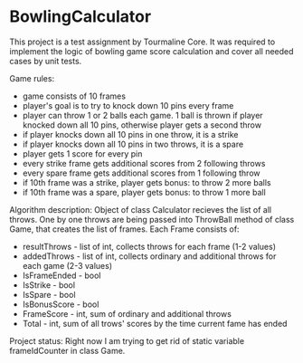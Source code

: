 # BowlingCalculator
This project is a test assignment by Tourmaline Core. It was required to implement the logic of bowling game score calculation and cover all needed cases by unit tests.

Game rules: 
- game consists of 10 frames
- player's goal is to try to knock down 10 pins every frame
- player can throw 1 or 2 balls each game. 1 ball is thrown if player knocked down all 10 pins, otherwise player gets a second throw
- if player knocks down all 10 pins in one throw, it is a strike
- if player knocks down all 10 pins in two throws, it is a spare 
- player gets 1 score for every pin
- every strike frame gets additional scores from 2 following throws 
- every spare frame gets additional scores from 1 following throw
- if 10th frame was a strike, player gets bonus: to throw 2 more balls 
- if 10th frame was a spare, player gets bonus: to throw 1 more ball

Algorithm description:
Object of class Calculator recieves the list of all throws. One by one throws are being passed into ThrowBall method of class Game, that creates the list of frames. Each Frame consists of:
- resultThrows - list of int, collects throws for each frame (1-2 values)
- addedThrows - list of int, collects ordinary and additional throws for each game (2-3 values)
- IsFrameEnded - bool
- IsStrike - bool
- IsSpare - bool
- IsBonusScore - bool
- FrameScore - int, sum of ordinary and additional throws
- Total - int, sum of all trows' scores by the time current fame has ended

Project status:
Right now I am trying to get rid of static variable frameIdCounter in class Game.
